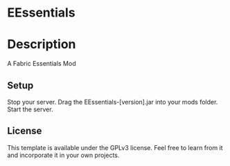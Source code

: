 # EEssentials

# Description
A Fabric Essentials Mod

## Setup

Stop your server.
Drag the EEssentials-[version].jar into your mods folder.
Start the server.

## License

This template is available under the GPLv3 license. Feel free to learn from it and incorporate it in your own projects.
